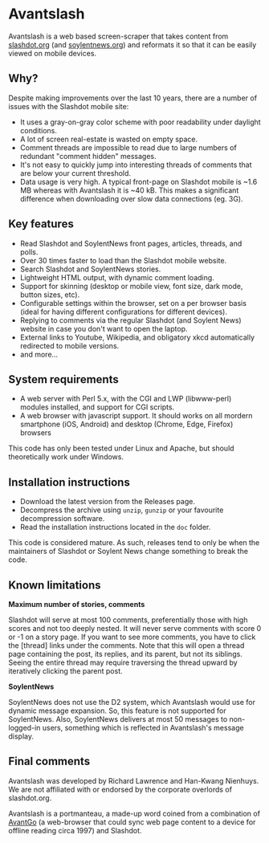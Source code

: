 # Avantslash

Avantslash is a web based screen-scraper that takes content from [slashdot.org](http://slashdot.org) (and [soylentnews.org](http://soylentnews.org)) and reformats it so that it can be easily viewed on mobile devices. 

## Why?

Despite making improvements over the last 10 years, there are a number of issues with the Slashdot mobile site:

 * It uses a gray-on-gray color scheme with poor readability under daylight conditions.
 * A lot of screen real-estate is wasted on empty space.
 * Comment threads are impossible to read due to large numbers of redundant "comment hidden" messages.
 * It's not easy to quickly jump into interesting threads of comments that are below your current threshold.
 * Data usage is very high. A typical front-page on Slashdot mobile is ~1.6 MB whereas with Avantslash it is ~40 kB. This makes a significant difference when downloading over slow data connections (eg. 3G). 

## Key features

* Read Slashdot and SoylentNews front pages, articles, threads, and polls.
* Over 30 times faster to load than the Slashdot mobile website.
* Search Slashdot and SoylentNews stories.
* Lightweight HTML output, with dynamic comment loading.
* Support for skinning (desktop or mobile view, font size, dark mode, button sizes, etc).
* Configurable settings within the browser, set on a per browser basis (ideal for having different configurations for different devices).
* Replying to comments via the regular Slashdot (and Soylent News) website in case you don't want to open the laptop.
* External links to Youtube, Wikipedia, and obligatory xkcd automatically redirected to mobile versions.
* and more...

## System requirements

 * A web server with Perl 5.x, with the CGI and LWP (libwww-perl) modules installed, and support for CGI scripts.
 * A web browser with javascript support. It should works on all mordern smartphone (iOS, Android) and desktop (Chrome, Edge, Firefox) browsers

This code has only been tested under Linux and Apache, but should theoretically work under Windows.

## Installation instructions

 * Download the latest version from the Releases page.
 * Decompress the archive using `unzip`, `gunzip` or your favourite decompression software.
 * Read the installation instructions located in the `doc` folder.

This code is considered mature. As such, releases tend to only be when the maintainers of Slashdot or Soylent News change something to break the code.

## Known limitations

**Maximum number of stories, comments**

Slashdot will serve at most 100 comments, preferentially those with high scores and not too deeply nested. It will never serve comments with score 0 or -1 on a story page. If you want to see more comments, you have to click the [thread] links under the comments. Note that this will open a thread page containing the post, its replies, and its parent, but not its siblings. Seeing the entire thread may require traversing the thread upward by iteratively clicking the parent post.

**SoylentNews**

SoylentNews does not use the D2 system, which Avantslash would use for dynamic message expansion. So, this feature is not supported for SoylentNews. Also, SoylentNews delivers at most 50 messages to non-logged-in users, something which is reflected in Avantslash's message display.

## Final comments

Avantslash was developed by Richard Lawrence and Han-Kwang Nienhuys. We are not affiliated with or endorsed by the corporate overlords of slashdot.org.

Avantslash is a portmanteau, a made-up word coined from a combination of [AvantGo](https://en.wikipedia.org/wiki/AvantGo) (a web-browser that could sync web page content to a device for offline reading circa 1997) and Slashdot. 
